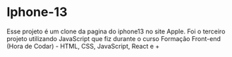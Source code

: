 # Iphone-13
Esse projeto é um clone da pagina do iphone13 no site Apple. Foi o terceiro projeto utilizando JavaScript que fiz durante o curso Formação Front-end (Hora de Codar) - HTML, CSS, JavaScript, React e + 

